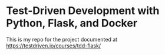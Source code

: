 # Test-Driven Development with Python, Flask, and Docker
This is my repo for the project documented at https://testdriven.io/courses/tdd-flask/

